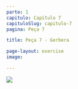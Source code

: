 ```yaml
---
parte: 1
capitulo: Capítulo 7
capituloSlug: capitulo-7
pagina: Peça 7

title: Peça 7 - Gerbera

page-layout: exercise
image:

---
```


<img src="{{site.baseurl}}/assets/graphics/content/7_1_7.png"/>

